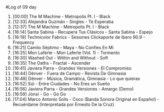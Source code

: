 #Log of 09 day

1. [00:00] The M Machine - Metropolis Pt. I - Black
1. [12:33] Alejandra Guzmán - Singles - Te Esperaba
1. [12:37] The M Machine - Metropolis Pt. I - Black
1. [16:14] Santa Sabina - Recupera Tus Clásicos - Santa Sabina - Espejo
1. [16:19] Technicolor Fabrics - Sesiones Clickaporte de Ibero 90.9 - Frequency
1. [16:21] Camilo Séptimo - Maya - No Confíes En Mí
1. [16:25] Mon Laferte - Mon Laferte (Vol. 1) - Tormento
1. [16:30] Washed Out - Within and Without - Soft
1. [16:35] The Oaths - Fractal - Ascender
1. [16:41] Javiera Parra - Grandes Versiones - El Compromiso
1. [16:44] Dënver - Fuera de Campo - Revista De Gimnasia
1. [16:48] Dënver - Música, Gramática, Gimnasia - Lo que quieras
1. [16:52] Súi - Entre Ciudades - No Eres un Sueño
1. [16:56] Javiera Parra - Grandes Versiones - Amargo (Demo)
1. [16:59] Jónsi - Go - Go Do
1. [17:04] Marco Antonio Solís - Coco (Banda Sonora Original en Español) - Recuérdame (Interpretada por Ernesto De la Cruz)
